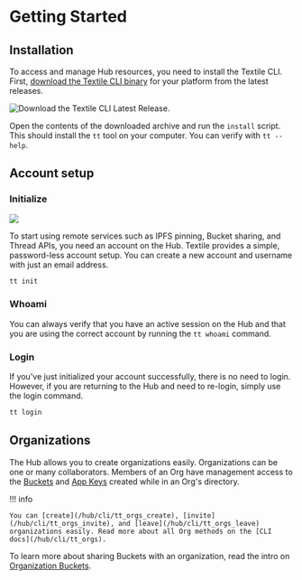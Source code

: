 # Getting Started

## Installation

To access and manage Hub resources, you need to install the Textile CLI. First, [download the Textile CLI binary](https://github.com/textileio/textile/releases/latest) for your platform from the latest releases.

![[Download the Textile CLI Latest Release](https://github.com/textileio/textile/releases/latest).](/images/tt-cli/tt_help.png)

Open the contents of the downloaded archive and run the `install` script. This should install the `tt` tool on your computer. You can verify with `tt --help`.

## Account setup

### Initialize

![](/images/tt-cli/tt_init.png)

To start using remote services such as IPFS pinning, Bucket sharing, and Thread APIs, you need an account on the Hub. Textile provides a simple, password-less account setup. You can create a new account and username with just an email address.

```sh
tt init
```

### Whoami

You can always verify that you have an active session on the Hub and that you are using the correct account by running the `tt whoami` command.

### Login

If you've just initialized your account successfully, there is no need to login. However, if you are returning to the Hub and need to re-login, simply use the login command.

```sh
tt login
```

## Organizations

The Hub allows you to create organizations easily. Organizations can be one or many collaborators. Members of an Org have management access to the [Buckets](/hub/buckets) and [App Keys](/hub/app-apis#app-keys) created while in an Org's directory.

!!! info
  
    You can [create](/hub/cli/tt_orgs_create), [invite](/hub/cli/tt_orgs_invite), and [leave](/hub/cli/tt_orgs_leave) organizations easily. Read more about all Org methods on the [CLI docs](/hub/cli/tt_orgs).

To learn more about sharing Buckets with an organization, read the intro on [Organization Buckets](/hub/buckets#organization-buckets).
